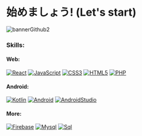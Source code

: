 # 始めましょう! (Let's start)
![bannerGithub2](https://user-images.githubusercontent.com/81579356/118373751-95905f80-b575-11eb-9c86-986e537e3442.png)

### Skills:
#### Web:

[![React](https://img.shields.io/badge/React-180d5b?style=for-the-badge&logo=react&logoColor=white&labelColor=101010)]()
[![JavaScript](https://img.shields.io/badge/JavaScript-180d5b?style=for-the-badge&logo=javascript&logoColor=white&labelColor=101010)]()
[![CSS3](https://img.shields.io/badge/CSS-180d5b?style=for-the-badge&logo=CSS3&logoColor=white&labelColor=101010)]()
[![HTML5](https://img.shields.io/badge/html-180d5b?style=for-the-badge&logo=html5&logoColor=white&labelColor=101010)]()
[![PHP](https://img.shields.io/badge/PHP-180d5b?style=for-the-badge&logo=PHP&logoColor=white&labelColor=101010)]()
</br>

#### Android:
[![Kotlin](https://img.shields.io/badge/KOTLIN-180d5b?style=for-the-badge&logo=kotlin&logoColor=white&labelColor=101010)]()
[![Android](https://img.shields.io/badge/android-180d5b?style=for-the-badge&logo=android&logoColor=white&labelColor=101010)]()
[![AndroidStudio](https://img.shields.io/badge/android_studio-180d5b?style=for-the-badge&logo=android-studio&logoColor=white&labelColor=101010)]()
</br>

#### More:
[![Firebase](https://img.shields.io/badge/firebase-180d5b?style=for-the-badge&logo=firebase&logoColor=white&labelColor=101010)]()
[![Mysql](https://img.shields.io/badge/mysql-180d5b?style=for-the-badge&logo=mysql&logoColor=white&labelColor=101010)]()
[![Sql](https://img.shields.io/badge/sql-180d5b?style=for-the-badge&logo=mysql&logoColor=white&labelColor=101010)]()
</br>



<!--
**mrlopezharo/mrlopezharo** is a ✨ _special_ ✨ repository because its `README.md` (this file) appears on your GitHub profile.

Here are some ideas to get you started:

- 🔭 I’m currently working on ...
- 🌱 I’m currently learning ...
- 👯 I’m looking to collaborate on ...
- 🤔 I’m looking for help with ...
- 💬 Ask me about ...
- 📫 How to reach me: ...
- 😄 Pronouns: ...
- ⚡ Fun fact: ...
-->
